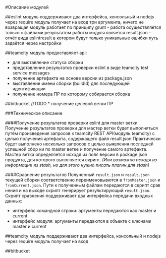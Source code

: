 #Описание модулей

##eslint
модуль поддерживают два интерфейса, консольный и nodejs через require
модуль получает на вход три аргумента, ничего не возвращая
модуль работает по принципу grunt - работа осуществляется только с файлами
результатом работы модуля является result.json - отчёт вида
eslintresult в котором будут только уникальные ошибки путь задаётся через
настройки

##teamcity
модуль предоставляет api:
* для выставление статуса сборки
* представление результатов проверки eslint в виде teamcity test service messages
* получение артефакта на основе версии из package.json
* выставление имени сборки (buildId) для последующей идентификации
* получение номера ПР по которому собирается сборка

##bitbucket
//TODO * получение целевой ветки ПР

###Техническое описание

####Получение результатов проверки eslint для master ветки
Получение результатов проверки для мастер ветки будет выполняться путём произведения
запросов к teamcity REST API(модуль teamcity) с целью получения артефакта, содержащего файл result.json
Практически будет выполнено несколько запросов с целью выявления последней успешной сбор
ки по master ветке и получение самого артефакта. Мастер ветка определяется исходя из поля
версии в package.json продукта, для которого выполняется скрипт. _(Или возможно исходя из информации из
stash, но для этого нужно писать плагин для stash)_

####Сравнение результатов
Полученный `result.json` и `result.json` текущей сборки соответственно переименовывются в 
`fromMaster.json` и `fromCurrent.json`. Пути к полученным файлам передаются в скрипт срав
нения и на выходе скрипт генерирует результирующий `result.json`.
Скрипт сравнения поддерживает два интерфейса передачи входных данных:
* интерфейс командной строки:
  аргументы передаются как master и current
* интерфейс модуля:
  аргументы передаются в объекте с ключами master и current

##teamcity
модуль поддерживают два интерфейса, консольный и nodejs через require
модуль получает на вход 

##bitbucket
